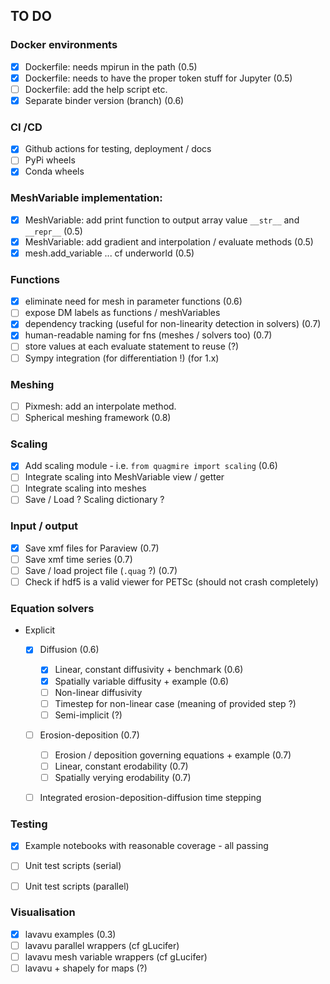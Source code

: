## TO DO

### Docker environments

 - [x] Dockerfile:  needs mpirun in the path (0.5)
 - [x] Dockerfile:  needs to have the proper token stuff for Jupyter (0.5)
 - [ ] Dockerfile:  add the help script etc.
 - [x] Separate binder version (branch) (0.6)

### CI /CD
 - [x] Github actions for testing, deployment / docs
 - [ ] PyPi wheels
 - [x] Conda wheels

### MeshVariable implementation:

 - [x] MeshVariable: add print function to output array value `__str__` and `__repr__` (0.5)
 - [x] MeshVariable: add gradient and interpolation / evaluate methods (0.5)
 - [x] mesh.add_variable ... cf underworld (0.5)

### Functions

 - [x] eliminate need for mesh in parameter functions (0.6)
 - [ ] expose DM labels as functions / meshVariables
 - [x] dependency tracking (useful for non-linearity detection in solvers) (0.7)
 - [x] human-readable naming for fns (meshes / solvers too) (0.7)
 - [ ] store values at each evaluate statement to reuse (?)
 - [ ] Sympy integration (for differentiation !) (for 1.x)

### Meshing

 - [ ] Pixmesh: add an interpolate method.
 - [ ] Spherical meshing framework (0.8)

### Scaling

  - [x] Add scaling module - i.e. `from quagmire import scaling`  (0.6)
  - [ ] Integrate scaling into MeshVariable view / getter
  - [ ] Integrate scaling into meshes
  - [ ] Save / Load ? Scaling dictionary ?

### Input / output

 - [x] Save xmf files for Paraview (0.7)
 - [ ] Save xmf time series (0.7)
 - [ ] Save / load project file (`.quag` ?) (0.7)
 - [ ] Check if hdf5 is a valid viewer for PETSc (should not crash completely)

### Equation solvers

  - Explicit
    - [x] Diffusion (0.6)
      - [x] Linear, constant diffusivity + benchmark (0.6)
      - [x] Spatially variable diffusity + example (0.6)
      - [ ] Non-linear diffusivity
      - [ ] Timestep for non-linear case (meaning of provided step ?)
      - [ ] Semi-implicit (?)
    - [ ] Erosion-deposition (0.7)
      - [ ] Erosion / deposition governing equations + example (0.7)
      - [ ] Linear, constant erodability (0.7)
      - [ ] Spatially verying erodability (0.7)
    - [ ] Integrated erosion-deposition-diffusion time stepping


### Testing

  - [x] Example notebooks with reasonable coverage - all passing
  - [ ] Unit test scripts (serial)
  - [ ] Unit test scripts (parallel)


### Visualisation

  - [x] lavavu examples (0.3)
  - [ ] lavavu parallel wrappers (cf gLucifer)
  - [ ] lavavu mesh variable wrappers (cf gLucifer)
  - [ ] lavavu + shapely for maps (?)
